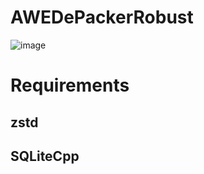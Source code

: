 # AWEDePackerRobust
![image](https://github.com/aw-c/AWEDePackerRobust/assets/67761888/35a3b7a9-1efc-4693-bd8d-712172511d7b)
# Requirements
## zstd
## SQLiteCpp
